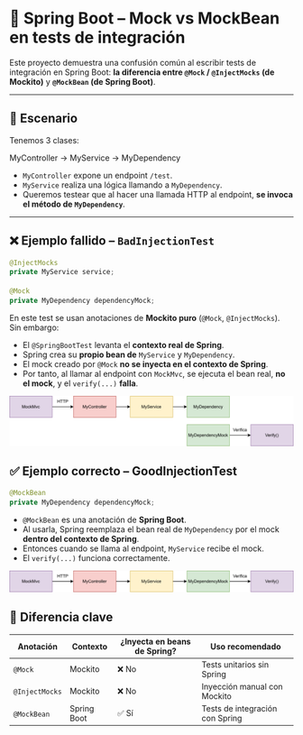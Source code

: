 # 🧪 Spring Boot – Mock vs MockBean en tests de integración

Este proyecto demuestra una confusión común al escribir tests de integración en Spring Boot: **la diferencia entre `@Mock` / `@InjectMocks` (de Mockito)** y **`@MockBean` (de Spring Boot)**.

---

## 🧭 Escenario

Tenemos 3 clases:

MyController -> MyService -> MyDependency

- `MyController` expone un endpoint `/test`.
- `MyService` realiza una lógica llamando a `MyDependency`.
- Queremos testear que al hacer una llamada HTTP al endpoint, **se invoca el método de `MyDependency`**.

---

## ❌ Ejemplo fallido – `BadInjectionTest`

```java
@InjectMocks
private MyService service;

@Mock
private MyDependency dependencyMock;
```

En este test se usan anotaciones de **Mockito puro** (`@Mock`, `@InjectMocks`). Sin embargo:

* El `@SpringBootTest` levanta el **contexto real de Spring**.
* Spring crea su **propio bean de** `MyService` y `MyDependency`.
* El mock creado por `@Mock` **no se inyecta en el contexto de Spring**.
* Por tanto, al llamar al endpoint con `MockMvc`, se ejecuta el bean real, **no el mock**, y el `verify(...)` **falla**.

![bad test schema](./img/badtest.svg)

## ✅ Ejemplo correcto – GoodInjectionTest

```java
@MockBean
private MyDependency dependencyMock;
```

* `@MockBean` es una anotación de **Spring Boot**.
* Al usarla, Spring reemplaza el bean real de `MyDependency` por el mock **dentro del contexto de Spring**.
* Entonces cuando se llama al endpoint, `MyService` recibe el mock.
* El `verify(...)` funciona correctamente.

![good test schema](./img/goodtest.svg)

## 🧠 Diferencia clave
| Anotación      | Contexto    | ¿Inyecta en beans de Spring? | Uso recomendado                 |
| -------------- | ----------- | ---------------------------- | ------------------------------- |
| `@Mock`        | Mockito     | ❌ No                         | Tests unitarios sin Spring      |
| `@InjectMocks` | Mockito     | ❌ No                         | Inyección manual con Mockito    |
| `@MockBean`    | Spring Boot | ✅ Sí                         | Tests de integración con Spring |
